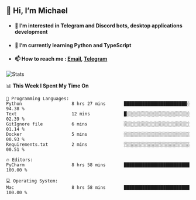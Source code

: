 ## 👋 Hi, I’m Michael
- #### 👀 I’m interested in Telegram and Discord bots, desktop applications development
- #### 🌱 I’m currently learning Python and TypeScript
- #### 📫 How to reach me : [Email](mailto:misha@kurapov.ru), [Telegram](https://t.me/mkurapov)

![Stats](https://github-readme-stats.vercel.app/api?username=krpff&show_icons=true&theme=github_dark&hide_border=true&hide=issues&count_private=true&layout=compact)


<!--START_SECTION:waka-->
📊 **This Week I Spent My Time On** 

```text
💬 Programming Languages: 
Python                   8 hrs 27 mins       ████████████████████████░   94.38 % 
Text                     12 mins             █░░░░░░░░░░░░░░░░░░░░░░░░   02.39 % 
GitIgnore file           6 mins              ░░░░░░░░░░░░░░░░░░░░░░░░░   01.14 % 
Docker                   5 mins              ░░░░░░░░░░░░░░░░░░░░░░░░░   00.93 % 
Requirements.txt         2 mins              ░░░░░░░░░░░░░░░░░░░░░░░░░   00.51 % 

🔥 Editors: 
PyCharm                  8 hrs 58 mins       █████████████████████████   100.00 % 

💻 Operating System: 
Mac                      8 hrs 58 mins       █████████████████████████   100.00 % 
```


<!--END_SECTION:waka-->
